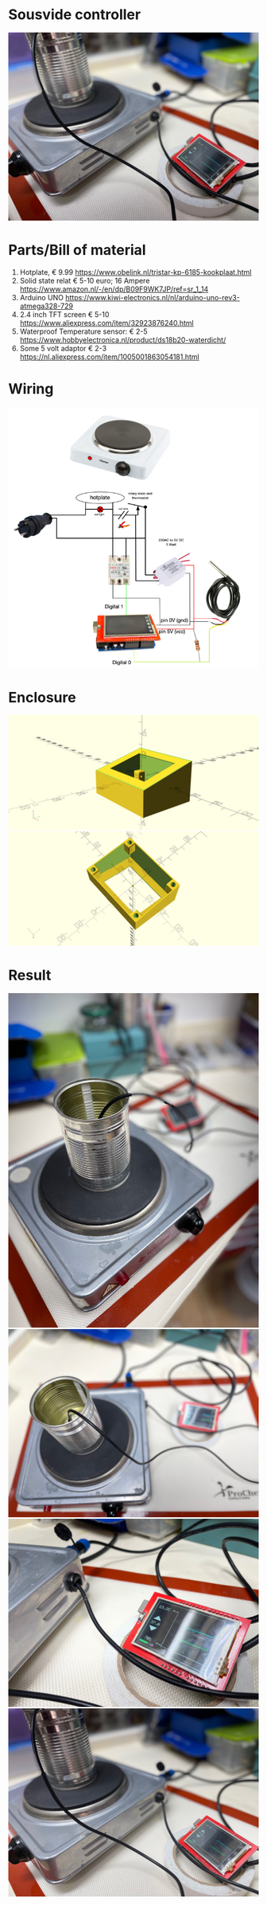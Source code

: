 # Sousvide controller

![Photo](images/IMG_1283.jpg?raw=true "Snapshot")

# Parts/Bill of material

1. Hotplate, € 9.99 https://www.obelink.nl/tristar-kp-6185-kookplaat.html
2. Solid state relat € 5-10 euro; 16 Ampere https://www.amazon.nl/-/en/dp/B09F9WK7JP/ref=sr_1_14
3. Arduino UNO https://www.kiwi-electronics.nl/nl/arduino-uno-rev3-atmega328-729
4. 2.4 inch TFT screen € 5-10 https://www.aliexpress.com/item/32923876240.html
5. Waterproof Temperature sensor: € 2-5 https://www.hobbyelectronica.nl/product/ds18b20-waterdicht/
6. Some 5 volt adaptor € 2-3 https://nl.aliexpress.com/item/1005001863054181.html
 
# Wiring

![Wiringt](images/wiring.png?raw=true "Wiring")

# Enclosure

![Box top](images/box1.png?raw=true "Box top")
![Box botom](images/box2.png?raw=true "Box bottom")

# Result

![Photo](images/IMG_1279.jpg?raw=true)
![Photo](images/IMG_1280.jpg?raw=true)
![Photo](images/IMG_1281.jpg?raw=true)
![Photo](images/IMG_1282.jpg?raw=true)
